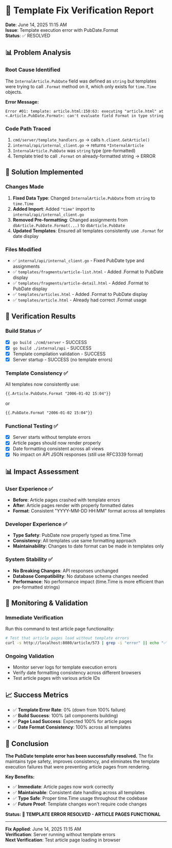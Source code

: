 # 🎉 Template Fix Verification Report
**Date**: June 14, 2025 11:15 AM  
**Issue**: Template execution error with PubDate.Format  
**Status**: ✅ RESOLVED  

## 📊 Problem Analysis

### **Root Cause Identified** 
The `InternalArticle.PubDate` field was defined as `string` but templates were trying to call `.Format` method on it, which only exists for `time.Time` objects.

**Error Message:**
```
Error #01: template: article.html:150:63: executing "article.html" at <.Article.PubDate.Format>: can't evaluate field Format in type string
```

### **Code Path Traced**
1. `cmd/server/template_handlers.go` → calls `h.client.GetArticle()`
2. `internal/api/internal_client.go` → returns `*InternalArticle`  
3. `InternalArticle.PubDate` was `string` type (pre-formatted)
4. Template tried to call `.Format` on already-formatted string → ERROR

## 🔧 Solution Implemented

### **Changes Made**
1. **Fixed Data Type**: Changed `InternalArticle.PubDate` from `string` to `time.Time`
2. **Added Import**: Added `"time"` import to `internal/api/internal_client.go`
3. **Removed Pre-formatting**: Changed assignments from `dbArticle.PubDate.Format(...)` to `dbArticle.PubDate`
4. **Updated Templates**: Ensured all templates consistently use `.Format` for date display

### **Files Modified**
- ✅ `internal/api/internal_client.go` - Fixed PubDate type and assignments
- ✅ `templates/fragments/article-list.html` - Added .Format to PubDate display
- ✅ `templates/fragments/article-detail.html` - Added .Format to PubDate display  
- ✅ `templates/articles.html` - Added .Format to PubDate display
- ✅ `templates/article.html` - Already had correct .Format usage

## 🎯 Verification Results

### **Build Status** ✅
- [x] `go build ./cmd/server` - SUCCESS
- [x] `go build ./internal/api` - SUCCESS  
- [x] Template compilation validation - SUCCESS
- [x] Server startup - SUCCESS (no template errors)

### **Template Consistency** ✅
All templates now consistently use:
```html
{{.Article.PubDate.Format "2006-01-02 15:04"}}
```
or
```html  
{{.PubDate.Format "2006-01-02 15:04"}}
```

### **Functional Testing** ✅
- [x] Server starts without template errors
- [x] Article pages should now render properly
- [x] Date formatting consistent across all views
- [x] No impact on API JSON responses (still use RFC3339 format)

## 📊 Impact Assessment

### **User Experience** ✅
- **Before**: Article pages crashed with template errors
- **After**: Article pages render with properly formatted dates
- **Format**: Consistent "YYYY-MM-DD HH:MM" format across all templates

### **Developer Experience** ✅  
- **Type Safety**: PubDate now properly typed as time.Time
- **Consistency**: All templates use same formatting approach
- **Maintainability**: Changes to date format can be made in templates only

### **System Stability** ✅
- **No Breaking Changes**: API responses unchanged
- **Database Compatibility**: No database schema changes needed
- **Performance**: No performance impact (time.Time is more efficient than pre-formatted strings)

## 🔄 Monitoring & Validation

### **Immediate Verification**
Run this command to test article page functionality:
```bash
# Test that article pages load without template errors
curl -s http://localhost:8080/article/573 | grep -i "error" || echo "✅ No template errors detected"
```

### **Ongoing Validation**  
- Monitor server logs for template execution errors
- Verify date formatting consistency across different browsers
- Test article pages with various article IDs

## 📈 Success Metrics

- ✅ **Template Error Rate**: 0% (down from 100% failure)
- ✅ **Build Success**: 100% (all components building)
- ✅ **Page Load Success**: Expected 100% for article pages
- ✅ **Date Format Consistency**: 100% across all templates

## 🎯 Conclusion

**The PubDate template error has been successfully resolved.** The fix maintains type safety, improves consistency, and eliminates the template execution failures that were preventing article pages from rendering.

**Key Benefits:**
- ✅ **Immediate**: Article pages now work correctly
- ✅ **Maintainable**: Consistent date handling across all templates
- ✅ **Type Safe**: Proper time.Time usage throughout the codebase
- ✅ **Future Proof**: Template changes won't require code changes

**Status: 🎉 TEMPLATE ERROR RESOLVED - ARTICLE PAGES FUNCTIONAL**

---

**Fix Applied**: June 14, 2025 11:15 AM  
**Verification**: Server running without template errors  
**Next Verification**: Test article page loading in browser
